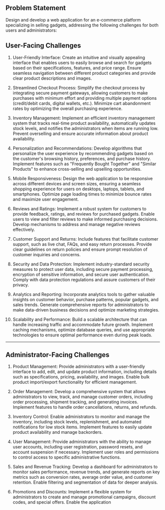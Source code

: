 ## Problem Statement

Design and develop a web application for an e-commerce platform specializing in selling gadgets, addressing the following challenges for both users and administrators:

## User-Facing Challenges

1. User-Friendly Interface: Create an intuitive and visually appealing interface that enables users to easily browse and search for gadgets based on their specifications, features, and price range. Ensure seamless navigation between different product categories and provide clear product descriptions and images.

2. Streamlined Checkout Process: Simplify the checkout process by integrating secure payment gateways, allowing customers to make purchases with minimum effort and providing multiple payment options (credit/debit cards, digital wallets, etc.). Minimize cart abandonment rates by optimizing the overall purchasing experience.

3. Inventory Management: Implement an efficient inventory management system that tracks real-time product availability, automatically updates stock levels, and notifies the administrators when items are running low. Prevent overselling and ensure accurate information about product availability.

4. Personalization and Recommendations: Develop algorithms that personalize the user experience by recommending gadgets based on the customer's browsing history, preferences, and purchase history. Implement features such as "Frequently Bought Together" and "Similar Products" to enhance cross-selling and upselling opportunities.

5. Mobile Responsiveness: Design the web application to be responsive across different devices and screen sizes, ensuring a seamless shopping experience for users on desktops, laptops, tablets, and smartphones. Optimize page loading times to minimize bounce rates and maximize user engagement.

6. Reviews and Ratings: Implement a robust system for customers to provide feedback, ratings, and reviews for purchased gadgets. Enable users to view and filter reviews to make informed purchasing decisions. Develop mechanisms to address and manage negative reviews effectively.

7. Customer Support and Returns: Include features that facilitate customer support, such as live chat, FAQs, and easy return processes. Provide clear guidelines on return policies and ensure prompt resolution of customer inquiries and concerns.

8. Security and Data Protection: Implement industry-standard security measures to protect user data, including secure payment processing, encryption of sensitive information, and secure user authentication. Comply with data protection regulations and assure customers of their privacy.

9. Analytics and Reporting: Incorporate analytics tools to gather valuable insights on customer behavior, purchase patterns, popular gadgets, and sales trends. Generate comprehensive reports for administrators to make data-driven business decisions and optimize marketing strategies.

10. Scalability and Performance: Build a scalable architecture that can handle increasing traffic and accommodate future growth. Implement caching mechanisms, optimize database queries, and use appropriate technologies to ensure optimal performance even during peak loads.

---

## Administrator-Facing Challenges

1. Product Management: Provide administrators with a user-friendly interface to add, edit, and update product information, including details such as specifications, pricing, availability, and images. Enable bulk product import/export functionality for efficient management.

2. Order Management: Develop a comprehensive system that allows administrators to view, track, and manage customer orders, including order processing, shipment tracking, and generating invoices. Implement features to handle order cancellations, returns, and refunds.

3. Inventory Control: Enable administrators to monitor and manage the inventory, including stock levels, replenishment, and automated notifications for low stock items. Implement features to easily update product availability and manage backorders.

4. User Management: Provide administrators with the ability to manage user accounts, including user registration, password resets, and account suspension if necessary. Implement user roles and permissions to control access to specific administrative functions.

5. Sales and Revenue Tracking: Develop a dashboard for administrators to monitor sales performance, revenue trends, and generate reports on key metrics such as conversion rates, average order value, and customer retention. Enable filtering and segmentation of data for deeper analysis.

6. Promotions and Discounts: Implement a flexible system for administrators to create and manage promotional campaigns, discount codes, and special offers. Enable the application
